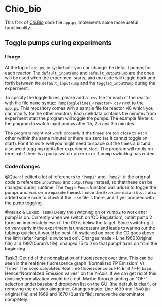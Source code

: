 # Chio_bio
This fork of [Chi.Bio](https://github.com/HarrisonSteel/ChiBio) code file `app.py` implements some more useful functionality.

## Toggle pumps during experiments
### Usage
At the top of `app.py`, in `sysDefault` you can change the default pumps for each reactor. The `default_inputPump` and
`default_outputPump` are the ones will be used when the experiment starts, and the code will toggle back and forth
between the `default_inputPump` and the `toggled_inputPump` during the experiment. 

To specify the toggle times, please add a `.csv` file for each of the reactor with the file name syntax:
`PumpToggleTimes_<reactor>.csv` next to the `app.py`. This repository comes with a sample file for reactor M0 which you
can modify for the other reactors. Each cell/data contains the minutes from experiment start the program will toggle the
pumps. The example file tells the program to switch input pumps after 1.5, 2.5 and 3.5 minutes.

The program might not work properly if the times are too close to each other (within the same minute) or there is a
zero (as it cannot toggle on start). For it to work well you might need to space out the times a bit and also avoid
toggling right after experiment start. The program will notify on terminal if there is a pump switch, an error or if
pump switching has ended.

### Code changes
@Quan: I edited a lot of references to `'Pump1'` and `'Pump2'` in the original code to reference `inputPump` and
`outputPump` instead, so that these can be changed during runtime. The `TogglePumps` function was added to toggle the
pumps and wait on a separate thread. Inside the `ExperimentStartStop` I also added some code to check if the `.csv` file
is there, and if yes proceed with the pump toggling.

@Malak & Lukelo: 
Task1:Delay the switching on of Pump2 to work after pump1 is on. Currently when we switch on 'OD Regulation', outlet pump 2 turns on immediately even if the OD is below the target. Since switching it on very early in the experiment is unnecessary and leads to waring out the tubings quicker, it would be best if it switched on once the OD goes above the limit (after Pump1 is switched on).
Changes made:- Line 1960(Original file) and 1997(Quran’s file): changed 15 to 0 so that pump1 turns on from the beginning 

Task3: Get rid of the normalization of fluorescence over time. This can be seen in the real time fluorescence graph 'Normalized FP Emission' Vs. 'Time'. The code calculates Real time fluorescence as  FP_Emit / FP_base. Hence “Normalized Emission values” on the Y-Axis. If we can get rid of this division/normalization would be great. Maybe through adding an “OFF” selection under baseband dropdown list on the GUI (the default is clear), or removing the division altogether.
Changes made: Line 1639 and 1640 (in original file) and 1669 and 1670 (Quan’s file): remove the denominator completely
